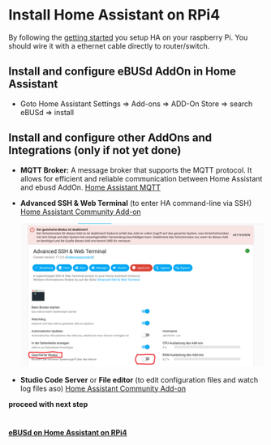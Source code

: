 # Install Home Assistant on RPi4

By following the [getting started](https://www.home-assistant.io/installation/raspberrypi/) you setup HA on your raspberry Pi. 
You should wire it with a ethernet cable directly to router/switch.

## Install and configure eBUSd AddOn in Home Assistant
- Goto Home Assistant Settings => Add-ons => ADD-On Store => search eBUSd => install
  
## Install and configure other AddOns and Integrations (only if not yet done)

- **MQTT Broker:** A message broker that supports the MQTT protocol. It allows for efficient and reliable communication between Home Assistant and ebusd AddOn.
    [Home Assistant MQTT](https://www.home-assistant.io/integrations/mqtt)
- **Advanced SSH & Web Terminal** (to enter HA command-line via SSH)
    [Home Assistant Community Add-on](https://github.com/hassio-addons/addon-ssh)
  
    ![image](pictures/advanced_ssh&web_terminal.png)
  
- **Studio Code Server** or **File editor** (to edit configuration files and watch log files aso)
    [Home Assistant Community Add-on](https://github.com/hassio-addons/addon-vscode)


**proceed with next step** 
#
**[eBUSd on Home Assistant on RPi4](home_assistant_ebusd.md)**
  

